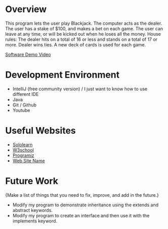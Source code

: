 # Overview
This program lets the user play Blackjack.  The computer
acts as the dealer.  The user has a stake of $100, and
makes a bet on each game.  The user can leave at any time,
or will be kicked out when he loses all the money.
House rules:  The dealer hits on a total of 16 or less
and stands on a total of 17 or more.  Dealer wins ties.
A new deck of cards is used for each game.

[Software Demo Video](http://youtube.link.goes.here)

# Development Environment

* IntelliJ (free community version) / I just want to know how to use different IDE
* Java
* Git / Github
* Youtube


# Useful Websites

* [Sololearn](https://www.sololearn.com/learning/1051)
* [W3school](https://www.w3schools.com/cpp/)
* [Programiz](https://www.programiz.com/cpp-programming)
* [Web Site Name](http://url.link.goes.here)

# Future Work

{Make a list of things that you need to fix, improve, and add in the future.}
* Modify my program to demonstrate inheritance using the extends and abstract keywords.
* Modify my program to create an interface and then use it with the implements keyword.
